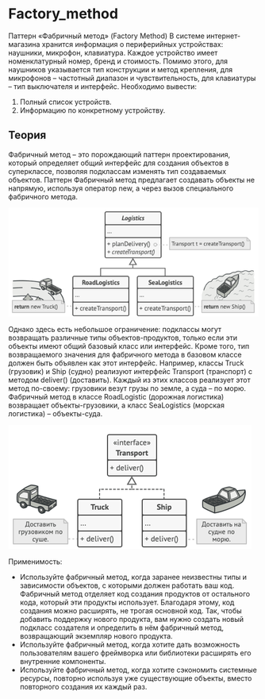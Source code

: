 # Factory_method

Паттерн «Фабричный метод» (Factory Method) 
В системе интернет-магазина хранится информация о периферийных устройствах: наушники, микрофон, клавиатура. Каждое устройство имеет номенклатурный номер, бренд и стоимость. Помимо этого, для наушников указывается тип конструкции и метод крепления, для микрофонов – частотный диапазон и чувствительность, для клавиатуры – тип выключателя и интерфейс. 
Необходимо вывести: 
1. Полный список устройств. 
2. Информацию по конкретному устройству. 

## Теория

Фабричный метод – это порождающий паттерн проектирования, который определяет общий интерфейс для создания объектов в суперклассе, позволяя подклассам изменять тип создаваемых объектов.
Паттерн Фабричный метод предлагает создавать объекты не напрямую, используя оператор new, а через вызов специального фабричного метода.

![Factory_method](image_1.png)

Однако здесь есть небольшое ограничение: подклассы могут возвращать различные типы объектов-продуктов, только если эти объекты имеют общий базовый класс или интерфейс. Кроме того, тип возвращаемого значения для фабричного метода в базовом классе должен быть объявлен как этот интерфейс.
Например, классы Truck (грузовик) и Ship (судно) реализуют интерфейс Transport (транспорт) с методом deliver() (доставить). Каждый из этих классов реализует этот метод по-своему: грузовики везут грузы по земле, а суда – по морю. Фабричный метод в классе RoadLogistic (дорожная логистика) возвращает объекты-грузовики, а класс SeaLogistics (морская логистика) – объекты-суда.

![Factory_method](image_2.png)

Применимость:
- Используйте фабричный метод, когда заранее неизвестны типы и зависимости объектов, с которыми должен работать ваш код. Фабричный метод отделяет код создания продуктов от остального кода, который эти продукты использует. Благодаря этому, код создания можно расширять, не трогая основной код. Так, чтобы добавить поддержку нового продукта, вам нужно создать новый подкласс создателя и определить в нём фабричный метод, возвращающий экземпляр нового продукта.
- Используйте фабричный метод, когда хотите дать возможность пользователям вашего фреймворка или библиотеки расширять его внутренние компоненты.
- Используйте фабричный метод, когда хотите сэкономить системные ресурсы, повторно используя уже существующие объекты, вместо повторного создания их каждый раз.

